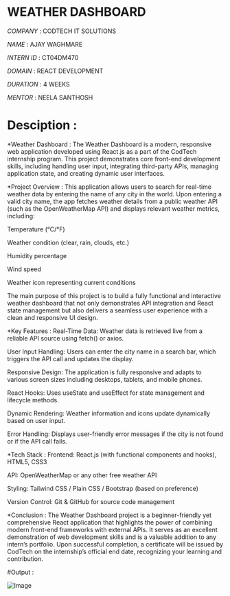 # WEATHER DASHBOARD

*COMPANY* : CODTECH IT SOLUTIONS

*NAME* : AJAY WAGHMARE

*INTERN ID* : CT04DM470

*DOMAIN* : REACT DEVELOPMENT

*DURATION* : 4 WEEKS

*MENTOR* : NEELA SANTHOSH

# Desciption : 
*Weather Dashboard : 
The Weather Dashboard is a modern, responsive web application developed using React.js as a part of the CodTech internship program. 
This project demonstrates core front-end development skills, including handling user input, integrating third-party APIs, managing application state, and creating dynamic user interfaces.

*Project Overview :
This application allows users to search for real-time weather data by entering the name of any city in the world. 
Upon entering a valid city name, the app fetches weather details from a public weather API (such as the OpenWeatherMap API) and displays relevant weather metrics, 
including:

Temperature (°C/°F)

Weather condition (clear, rain, clouds, etc.)

Humidity percentage

Wind speed

Weather icon representing current conditions

The main purpose of this project is to build a fully functional and interactive weather dashboard that not only demonstrates API integration and React state management 
but also delivers a seamless user experience with a clean and responsive UI design.

*Key Features :
Real-Time Data: Weather data is retrieved live from a reliable API source using fetch() or axios.

User Input Handling: Users can enter the city name in a search bar, which triggers the API call and updates the display.

Responsive Design: The application is fully responsive and adapts to various screen sizes including desktops, tablets, and mobile phones.

React Hooks: Uses useState and useEffect for state management and lifecycle methods.

Dynamic Rendering: Weather information and icons update dynamically based on user input.

Error Handling: Displays user-friendly error messages if the city is not found or if the API call fails.

*Tech Stack :
Frontend: React.js (with functional components and hooks), HTML5, CSS3

API: OpenWeatherMap or any other free weather API

Styling: Tailwind CSS / Plain CSS / Bootstrap (based on preference)

Version Control: Git & GitHub for source code management

*Conclusion :
The Weather Dashboard project is a beginner-friendly yet comprehensive React application that highlights the power of combining modern front-end frameworks with external APIs.
It serves as an excellent demonstration of web development skills and is a valuable addition to any intern’s portfolio. 
Upon successful completion, a certificate will be issued by CodTech on the internship’s official end date, recognizing your learning and contribution.

#Output : 

![Image](https://github.com/user-attachments/assets/8dc1c4c4-003d-46bf-8c19-457cc21cfc5c)
